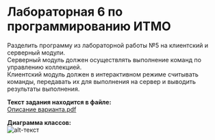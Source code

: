 # Лабораторная 6 по программированию ИТМО
Разделить программу из лабораторной работы №5 на клиентский и серверный модули.  
Серверный модуль должен осуществлять выполнение команд по управлению коллекцией.  
Клиентский модуль должен в интерактивном режиме считывать команды, передавать их для выполнения на сервер и выводить результаты выполнения.  
  
**Текст задания находится в файле:**  
[Описание варианта.pdf](./Описание%20варианта.pdf)
  
**Диаграмма классов:**  
![alt-текст](https://i.ibb.co/6gTPc8v/LAB6-UML.png "1145")  
